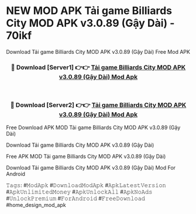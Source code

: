 # NEW MOD APK Tải game Billiards City MOD APK v3.0.89 (Gậy Dài) - 70ikf
Download Tải game Billiards City MOD APK v3.0.89 (Gậy Dài) Free Mod APK

<div align="center">
<h3>🔴 Download [Server1] 👉👉 <a href="https://apk-comot.site?title=Tải_game_Billiards_City_MOD_APK_v3.0.89_(Gậy_Dài)">Tải game Billiards City MOD APK v3.0.89 (Gậy Dài) Mod Apk</a></h3><br>

<h3>🔴 Download [Server2] 👉👉 <a href="https://apk-comot.site?title=Tải_game_Billiards_City_MOD_APK_v3.0.89_(Gậy_Dài)">Tải game Billiards City MOD APK v3.0.89 (Gậy Dài) Mod Apk</a></h3>
</div>


Free Download APK MOD Tải game Billiards City MOD APK v3.0.89 (Gậy Dài)

Download Tải game Billiards City MOD APK v3.0.89 (Gậy Dài) 

Free APK MOD Tải game Billiards City MOD APK v3.0.89 (Gậy Dài) 

Download Tải game Billiards City MOD APK v3.0.89 (Gậy Dài) Mod For Android

𝚃𝚊𝚐𝚜: #𝙼𝚘𝚍𝙰𝚙𝚔 #𝙳𝚘𝚠𝚗𝚕𝚘𝚊𝚍𝙼𝚘𝚍𝙰𝚙𝚔 #𝙰𝚙𝚔𝙻𝚊𝚝𝚎𝚜𝚝𝚅𝚎𝚛𝚜𝚒𝚘𝚗 #𝙰𝚙𝚔𝚄𝚗𝚕𝚒𝚖𝚒𝚝𝚎𝚍𝙼𝚘𝚗𝚎𝚢 #𝙰𝚙𝚔𝚄𝚗𝚕𝚘𝚌𝚔𝙰𝚕𝚕 #𝙰𝚙𝚔𝙽𝚘𝙰𝚍𝚜 #𝚄𝚗𝚕𝚘𝚌𝚔𝙿𝚛𝚎𝚖𝚒𝚞𝚖 #𝙵𝚘𝚛𝙰𝚗𝚍𝚛𝚘𝚒𝚍 #𝙵𝚛𝚎𝚎𝙳𝚘𝚠𝚗𝚕𝚘𝚊𝚍 #home_design_mod_apk